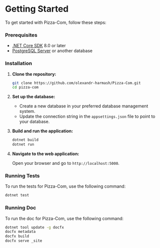 # Getting Started

To get started with Pizza-Com, follow these steps:

### Prerequisites

- [.NET Core SDK](https://dotnet.microsoft.com/download) 8.0 or later
- [PostgreSQL Server](https://www.postgresql.org/download/) or another database

### Installation

1. **Clone the repository:**

    ```bash
    git clone https://github.com/olexandr-harmash/Pizza-Com.git
    cd pizza-com
    ```

2. **Set up the database:**

    - Create a new database in your preferred database management system.
    - Update the connection string in the `appsettings.json` file to point to your database.

3. **Build and run the application:**

    ```bash
    dotnet build
    dotnet run
    ```

4. **Navigate to the web application:**

    Open your browser and go to `http://localhost:5000`.

### Running Tests

To run the tests for Pizza-Com, use the following command:

```bash
dotnet test
```

### Running Doc

To run the doc for Pizza-Com, use the following command:

```bash
dotnet tool update -g docfx
docfx metadata
docfx build
docfx serve _site
```